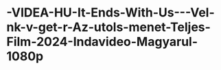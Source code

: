 # -VIDEA-HU-It-Ends-With-Us---Vel-nk-v-get-r-Az-utols-menet-Teljes-Film-2024-Indavideo-Magyarul-1080p